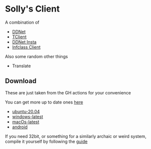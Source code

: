# Solly's Client

A combination of
* [DDNet](https://github.com/ddnet/ddnet/)
* [TClient](https://github.com/sjrc6/TaterClient-ddnet/)
* [DDNet Insta](https://github.com/ddnet-insta/ddnet-insta/)
* [Infclass Client](https://github.com/infclass/infclass-client)

Also some random other things
* Translate

## Download

These are just taken from the GH actions for your convenience

You can get more up to date ones [here](https://github.com/SollyBunny/ddnet/actions)

* [ubuntu-20.04](https://github.com/SollyBunny/ddnet/actions/runs/14012669939/artifacts/2801769578)
* [windows-latest](https://github.com/SollyBunny/ddnet/actions/runs/14012669939/artifacts/2801769791)
* [macOs-latest](https://github.com/SollyBunny/ddnet/actions/runs/14012669939/artifacts/2801770309)
* [android](https://github.com/SollyBunny/ddnet/actions/runs/14012669939/artifacts/2801790427)

If you need 32bit, or something for a similarly archaic or weird system, compile it yourself by following the [guide](https://github.com/ddnet/ddnet/?tab=readme-ov-file#cloning)
